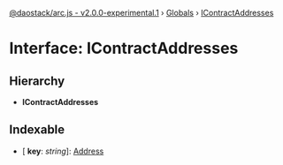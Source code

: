 [@daostack/arc.js - v2.0.0-experimental.1](../README.md) › [Globals](../globals.md) › [IContractAddresses](icontractaddresses.md)

# Interface: IContractAddresses

## Hierarchy

* **IContractAddresses**

## Indexable

* \[ **key**: *string*\]: [Address](../globals.md#address)
